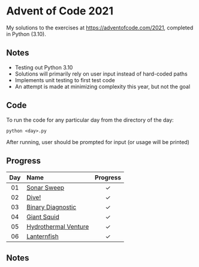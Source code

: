 # Advent of Code 2021

My solutions to the exercises at https://adventofcode.com/2021, completed in Python (3.10).

## Notes
* Testing out Python 3.10
* Solutions will primarily rely on user input instead of hard-coded paths
* Implements unit testing to first test code
* An attempt is made at minimizing complexity this year, but not the goal

## Code
To run the code for any particular day from the directory of the day:

```
python <day>.py
```

After running, user should be prompted for input (or usage will be printed)

## Progress

| Day | Name | Progress |
|:---:|:---|:---:|
| 01 | [Sonar Sweep](https://adventofcode.com/2020/day/1) | ✓ |
| 02 | [Dive!](https://adventofcode.com/2021/day/2) | ✓ |
| 03 | [Binary Diagnostic](https://adventofcode.com/2021/day/3) | ✓ |
| 04 | [Giant Squid](https://adventofcode.com/2021/day/4) | ✓ |
| 05 | [Hydrothermal Venture](https://adventofcode.com/2021/day/5) | ✓ |
| 06 | [Lanternfish](https://adventofcode.com/2021/day/6) | ✓ |

## Notes
